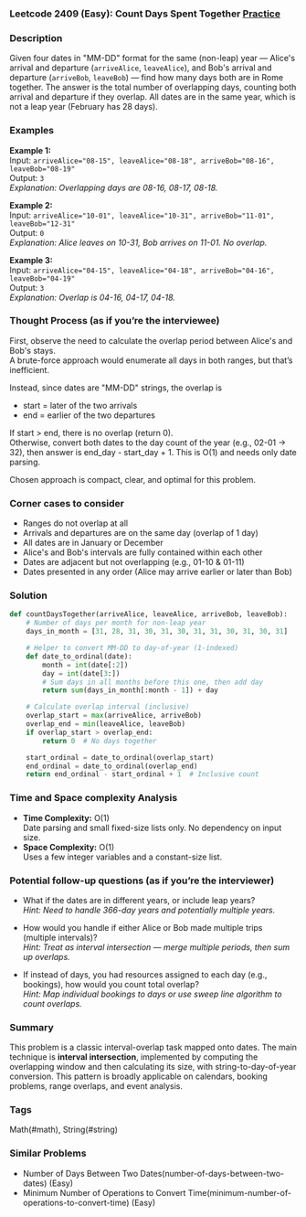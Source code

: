 ### Leetcode 2409 (Easy): Count Days Spent Together [Practice](https://leetcode.com/problems/count-days-spent-together)

### Description  
Given four dates in "MM-DD" format for the same (non-leap) year — Alice's arrival and departure (`arriveAlice`, `leaveAlice`), and Bob's arrival and departure (`arriveBob`, `leaveBob`) — find how many days both are in Rome together. The answer is the total number of overlapping days, counting both arrival and departure if they overlap. All dates are in the same year, which is not a leap year (February has 28 days).

### Examples  

**Example 1:**  
Input: `arriveAlice="08-15", leaveAlice="08-18", arriveBob="08-16", leaveBob="08-19"`  
Output: `3`  
*Explanation: Overlapping days are 08-16, 08-17, 08-18.*

**Example 2:**  
Input: `arriveAlice="10-01", leaveAlice="10-31", arriveBob="11-01", leaveBob="12-31"`  
Output: `0`  
*Explanation: Alice leaves on 10-31, Bob arrives on 11-01. No overlap.*

**Example 3:**  
Input: `arriveAlice="04-15", leaveAlice="04-18", arriveBob="04-16", leaveBob="04-19"`  
Output: `3`  
*Explanation: Overlap is 04-16, 04-17, 04-18.*

### Thought Process (as if you’re the interviewee)  
First, observe the need to calculate the overlap period between Alice's and Bob's stays.  
A brute-force approach would enumerate all days in both ranges, but that’s inefficient.

Instead, since dates are "MM-DD" strings, the overlap is  
- start = later of the two arrivals  
- end = earlier of the two departures

If start > end, there is no overlap (return 0).  
Otherwise, convert both dates to the day count of the year (e.g., 02-01 → 32), then answer is end_day - start_day + 1. This is O(1) and needs only date parsing.

Chosen approach is compact, clear, and optimal for this problem.

### Corner cases to consider  
- Ranges do not overlap at all  
- Arrivals and departures are on the same day (overlap of 1 day)  
- All dates are in January or December  
- Alice's and Bob's intervals are fully contained within each other  
- Dates are adjacent but not overlapping (e.g., 01-10 & 01-11)  
- Dates presented in any order (Alice may arrive earlier or later than Bob)

### Solution

```python
def countDaysTogether(arriveAlice, leaveAlice, arriveBob, leaveBob):
    # Number of days per month for non-leap year
    days_in_month = [31, 28, 31, 30, 31, 30, 31, 31, 30, 31, 30, 31]

    # Helper to convert MM-DD to day-of-year (1-indexed)
    def date_to_ordinal(date):
        month = int(date[:2])
        day = int(date[3:])
        # Sum days in all months before this one, then add day
        return sum(days_in_month[:month - 1]) + day

    # Calculate overlap interval (inclusive)
    overlap_start = max(arriveAlice, arriveBob)
    overlap_end = min(leaveAlice, leaveBob)
    if overlap_start > overlap_end:
        return 0  # No days together

    start_ordinal = date_to_ordinal(overlap_start)
    end_ordinal = date_to_ordinal(overlap_end)
    return end_ordinal - start_ordinal + 1  # Inclusive count
```

### Time and Space complexity Analysis  

- **Time Complexity:** O(1)  
  Date parsing and small fixed-size lists only. No dependency on input size.
- **Space Complexity:** O(1)  
  Uses a few integer variables and a constant-size list.

### Potential follow-up questions (as if you’re the interviewer)  

- What if the dates are in different years, or include leap years?  
  *Hint: Need to handle 366-day years and potentially multiple years.*

- How would you handle if either Alice or Bob made multiple trips (multiple intervals)?  
  *Hint: Treat as interval intersection — merge multiple periods, then sum up overlaps.*

- If instead of days, you had resources assigned to each day (e.g., bookings), how would you count total overlap?  
  *Hint: Map individual bookings to days or use sweep line algorithm to count overlaps.*

### Summary
This problem is a classic interval-overlap task mapped onto dates. The main technique is **interval intersection**, implemented by computing the overlapping window and then calculating its size, with string-to-day-of-year conversion. This pattern is broadly applicable on calendars, booking problems, range overlaps, and event analysis.

### Tags
Math(#math), String(#string)

### Similar Problems
- Number of Days Between Two Dates(number-of-days-between-two-dates) (Easy)
- Minimum Number of Operations to Convert Time(minimum-number-of-operations-to-convert-time) (Easy)